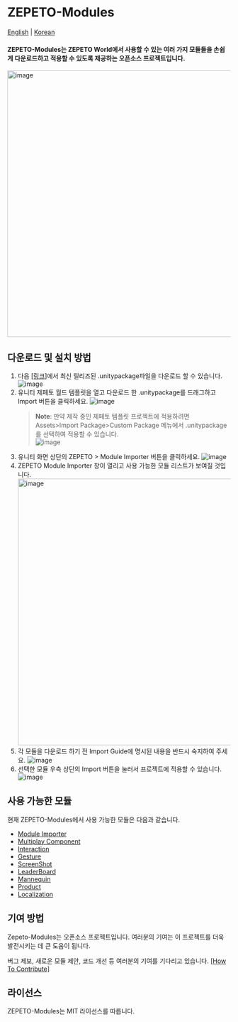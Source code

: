 # ZEPETO-Modules

[English](./README.md) | [Korean](./README_KR.md)
#### ZEPETO-Modules는 ZEPETO World에서 사용할 수 있는 여러 가지 모듈들을 손쉽게 다운로드하고 적용할 수 있도록 제공하는 오픈소스 프로젝트입니다.
   <img width="600" alt="image" src="https://user-images.githubusercontent.com/123578202/227114873-be5a21d8-6515-48cd-8bdc-d73deaabdf95.png">

## 다운로드 및 설치 방법
1. 다음 [[링크]](https://github.com/JasperGame/zepeto-modules/releases/tag/v1.0.1)에서 최신 릴리즈된 .unitypackage파일을 다운로드 할 수 있습니다. 
   ![image](https://github.com/JasperGame/zepeto-modules/blob/main/Image/GuideImage2.png)
2. 유니티 제페토 월드 템플릿을 열고 다운로드 한 .unitypackage를 드래그하고 Import 버튼을 클릭하세요.
   ![image](https://github.com/JasperGame/zepeto-modules/blob/main/Image/GuideImage3.png)
    > **Note**: 만약 제작 중인 제페토 템플릿 프로젝트에 적용하려면 Assets>Import Package>Custom Package 메뉴에서 .unitypackage를 선택하여 적용할 수 있습니다.  
    >    ![image](https://github.com/JasperGame/zepeto-modules/blob/main/Image/GuideImage4.png)
3. 유니티 화면 상단의 ZEPETO > Module Importer 버튼을 클릭하세요.
   ![image](https://github.com/JasperGame/zepeto-modules/blob/main/Image/GuideImage5.png)
4. ZEPETO Module Importer 창이 열리고 사용 가능한 모듈 리스트가 보여질 것입니다.
   <img width="600" alt="image" src="https://user-images.githubusercontent.com/123578202/227114873-be5a21d8-6515-48cd-8bdc-d73deaabdf95.png">
5. 각 모듈을 다운로드 하기 전 Import Guide에 명시된 내용을 반드시 숙지하여 주세요. 
   ![image](https://github.com/JasperGame/zepeto-modules/blob/main/Image/GuideImage7.png)
6. 선택한 모듈 우측 상단의 Import 버튼을 눌러서 프로젝트에 적용할 수 있습니다. 
   ![image](https://github.com/JasperGame/zepeto-modules/blob/main/Image/GuideImage8.png)

## 사용 가능한 모듈
현재 ZEPETO-Modules에서 사용 가능한 모듈은 다음과 같습니다.
- [Module Importer](https://github.com/JasperGame/zepeto-modules/blob/main/release/ModuleImporter/README_KR.md)
- [Multiplay Component](https://github.com/JasperGame/zepeto-modules/blob/main/release/MultiplayComponent/README_KR.md)
- [Interaction](https://github.com/JasperGame/zepeto-modules/blob/main/release/Interaction/README_KR.md)
- [Gesture](https://github.com/JasperGame/zepeto-modules/blob/main/release/Gesture/README_KR.md)
- [ScreenShot](https://github.com/JasperGame/zepeto-modules/blob/main/release/ScreenShot/README_KR.md)
- [LeaderBoard](https://github.com/JasperGame/zepeto-modules/blob/main/release/LeaderBoard/README_KR.md)
- [Mannequin](https://github.com/JasperGame/zepeto-modules/blob/main/release/Mannequin/README_KR.md)
- [Product](https://github.com/JasperGame/zepeto-modules/blob/main/release/Product/README_KR.md)
- [Localization](https://github.com/JasperGame/zepeto-modules/blob/main/release/Localization/README_KR.md)

## 기여 방법
Zepeto-Modules는 오픈소스 프로젝트입니다. 여러분의 기여는 이 프로젝트를 더욱 발전시키는 데 큰 도움이 됩니다. 

버그 제보, 새로운 모듈 제안, 코드 개선 등 여러분의 기여를 기다리고 있습니다. [[How To Contribute]](./HowToContribute_KR.md)

## 라이선스
ZEPETO-Modules는 MIT 라이선스를 따릅니다.
